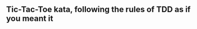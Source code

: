 Tic-Tac-Toe kata, following the rules of TDD as if you meant it
---------------------------------------------------------------


